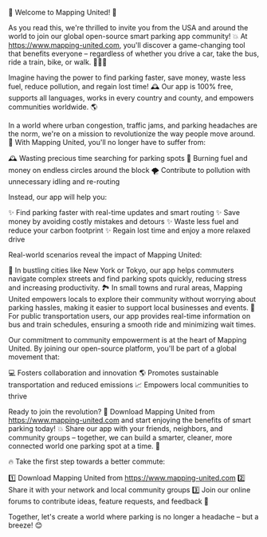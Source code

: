 🚨 Welcome to Mapping United! 🚨

As you read this, we're thrilled to invite you from the USA and around the world to join our global open-source smart parking app community! 💥 At https://www.mapping-united.com, you'll discover a game-changing tool that benefits everyone – regardless of whether you drive a car, take the bus, ride a train, bike, or walk. 🚶‍♀️🚌

Imagine having the power to find parking faster, save money, waste less fuel, reduce pollution, and regain lost time! 🕰️ Our app is 100% free, supports all languages, works in every country and county, and empowers communities worldwide. 🌎

In a world where urban congestion, traffic jams, and parking headaches are the norm, we're on a mission to revolutionize the way people move around. 🚗 With Mapping United, you'll no longer have to suffer from:

🕰️ Wasting precious time searching for parking spots
💸 Burning fuel and money on endless circles around the block
🌪️ Contribute to pollution with unnecessary idling and re-routing

Instead, our app will help you:

✨ Find parking faster with real-time updates and smart routing
✨ Save money by avoiding costly mistakes and detours
✨ Waste less fuel and reduce your carbon footprint
✨ Regain lost time and enjoy a more relaxed drive

Real-world scenarios reveal the impact of Mapping United:

🌆 In bustling cities like New York or Tokyo, our app helps commuters navigate complex streets and find parking spots quickly, reducing stress and increasing productivity.
🏞️ In small towns and rural areas, Mapping United empowers locals to explore their community without worrying about parking hassles, making it easier to support local businesses and events.
🚌 For public transportation users, our app provides real-time information on bus and train schedules, ensuring a smooth ride and minimizing wait times.

Our commitment to community empowerment is at the heart of Mapping United. By joining our open-source platform, you'll be part of a global movement that:

💻 Fosters collaboration and innovation
🌎 Promotes sustainable transportation and reduced emissions
📈 Empowers local communities to thrive

Ready to join the revolution? 🚀 Download Mapping United from https://www.mapping-united.com and start enjoying the benefits of smart parking today! 💥 Share our app with your friends, neighbors, and community groups – together, we can build a smarter, cleaner, more connected world one parking spot at a time. 🌟

🔥 Take the first step towards a better commute:

1️⃣ Download Mapping United from https://www.mapping-united.com
2️⃣ Share it with your network and local community groups
3️⃣ Join our online forums to contribute ideas, feature requests, and feedback 🤝

Together, let's create a world where parking is no longer a headache – but a breeze! 😊
